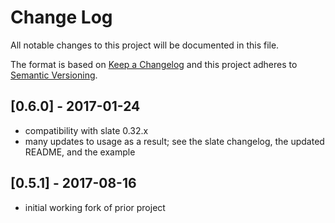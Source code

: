 # Change Log
All notable changes to this project will be documented in this file.

The format is based on [Keep a Changelog](http://keepachangelog.com/) and this project adheres to [Semantic Versioning](http://semver.org/).

## [0.6.0] - 2017-01-24

  - compatibility with slate 0.32.x
  - many updates to usage as a result; see the slate changelog, the updated README, and the example

## [0.5.1] - 2017-08-16
  
  - initial working fork of prior project
